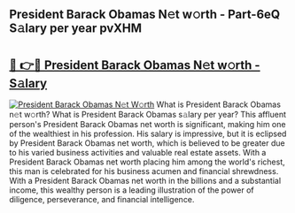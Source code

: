 ## President Barack Obamas N𝚎t w𝚘rth - Part-6eQ S𝚊lary per year pvXHM

# <h2><a href="http://gc2ib1.nevu.top/?p=President+Barack+Obamas">🔗 👉🔴 President Barack Obamas N𝚎t w𝚘rth - S𝚊lary</a></h2>

[![President Barack Obamas N𝚎t W𝚘rth](https://i.imgur.com/Oavwk0R.jpeg)](http://gc2ib1.nevu.top/?p=President+Barack+Obamas)
What is President Barack Obamas n𝚎t w𝚘rth? What is President Barack Obamas s𝚊lary per year?
This affluent person's President Barack Obamas net worth is significant, making him one of the wealthiest in his profession. His salary is impressive, but it is eclipsed by President Barack Obamas net worth, which is believed to be greater due to his varied business activities and valuable real estate assets. With a President Barack Obamas net worth placing him among the world's richest, this man is celebrated for his business acumen and financial shrewdness. With a President Barack Obamas net worth in the billions and a substantial income, this wealthy person is a leading illustration of the power of diligence, perseverance, and financial intelligence.
